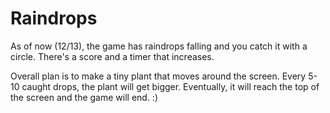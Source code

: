 Raindrops
=========


As of now (12/13), the game has raindrops falling and you catch it with a circle. There's a score and a timer that increases.


Overall plan is to make a tiny plant that moves around the screen. Every 5-10 caught drops, the plant will get bigger. Eventually, it will reach the top of the screen and the game will end. :)
